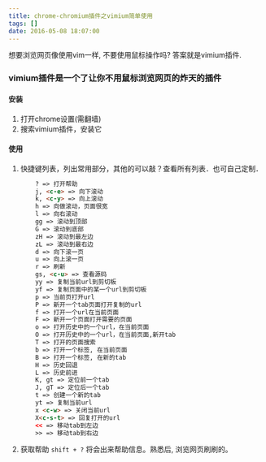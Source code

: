 ```yaml
---
title: chrome-chromium插件之vimium简单使用
tags: []
date: 2016-05-08 18:07:00
---
```


想要浏览网页像使用vim一样, 不要使用鼠标操作吗? 答案就是vimium插件.

<!-- more -->

### vimium插件是一个了让你不用鼠标浏览网页的炸天的插件

#### 安装

1. 打开chrome设置(需翻墙)
2. 搜索vimium插件，安装它

#### 使用

1. 快捷键列表，列出常用部分，其他的可以敲？查看所有列表．也可自己定制．

    ```html
        ? => 打开帮助
        j, <c-e> => 向下滚动
        k, <c-y> => 向上滚动
        h => 向做滚动，页面很宽
        l => 向右滚动
        gg => 滚动到顶部
        G => 滚动到底部
        zH => 滚动到最左边
        zL => 滚动到最右边
        d => 向下滚一页
        u => 向上滚一页
        r => 刷新
        gs, <c-u> => 查看源码
        yy => 复制当前url到剪切板
        yf => 复制页面中的某一个url到剪切板
        p => 当前页打开url
        P => 新开一个tab页面打开复制的url
        f => 打开一个url在当前页面
        F => 新开一个页面打开需要的页面
        o => 打开历史中的一个url，在当前页面
        O => 打开历史中的一个url，在当前页面,新开tab
        T => 打开的页面搜索
        b => 打开一个标签, 在当前页面
        B => 打开一个标签, 在新的tab
        H => 历史回退
        L => 历史前进
        K, gt => 定位前一个tab
        J, gT => 定位后一个tab
        t => 创建一个新的tab
        yt => 复制当前url
        x <c-w> => 关闭当前url
        X<c-s-t> => 回复打开的url
        << => 移动tab到左边
        >> => 移动tab到右边
    ```

2. 获取帮助 `shift + ?` 将会出来帮助信息。熟悉后, 浏览网页刷刷的。
